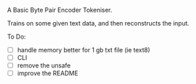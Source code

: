 A Basic Byte Pair Encoder Tokeniser.

Trains on some given text data, and then reconstructs the input.

To Do:
- [ ] handle memory better for 1 gb txt file (ie text8)
- [ ] CLI
- [ ] remove the unsafe
- [ ] improve the README
